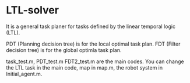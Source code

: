 # LTL-solver
It is a general task planer for tasks defined by the linear temporal logic (LTL).

PDT (Planning decision tree) is for the local optimal task plan.
FDT (Filter decision tree) is for the global optimla task plan.

task_test.m, PDT_test.m FDT2_test.m are the main codes. 
You can change the LTL task in the main code, map in map.m, the robot system in Initial_agent.m.
